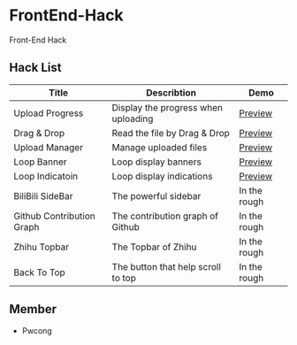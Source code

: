 # FrontEnd-Hack
Front-End Hack

## Hack List
|Title                      |Describtion                         |Demo                                                          |
|---------------------------|------------------------------------|--------------------------------------------------------------|
|Upload Progress            |Display the progress when uploading |[Preview](http://pwcong.me/FrontEnd-Hack/src/upload-progress) |
|Drag & Drop                |Read the file by Drag & Drop        |[Preview](http://pwcong.me/FrontEnd-Hack/src/drag-and-drop)   |
|Upload Manager             |Manage uploaded files               |[Preview](http://pwcong.me/FrontEnd-Hack/src/upload-manager)  |
|Loop Banner                |Loop display banners                |[Preview](http://pwcong.me/FrontEnd-Hack/src/loop-banner)     |
|Loop Indicatoin            |Loop display indications            |[Preview](http://pwcong.me/FrontEnd-Hack/src/loop-indication) |
|BiliBili SideBar           |The powerful sidebar                |In the rough                                                  |
|Github Contribution Graph  |The contribution graph of Github    |In the rough                                                  |
|Zhihu Topbar               |The Topbar of Zhihu                 |In the rough                                                  |
|Back To Top                |The button that help scroll to top  |In the rough                                                  |

## Member
* Pwcong